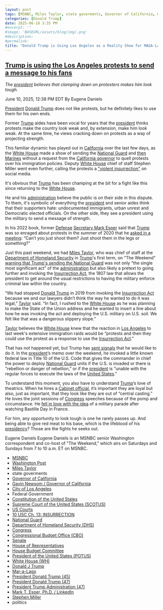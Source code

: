 ```yaml
---
layout: post
tags: [MSNBC, Miles Taylor, state goverments, Governor of California, Gavin Newsom / Governor of California, City of Los Angeles, Federal Government, Constitution of the United States, Supreme Court of the United States (SCOTUS), US Courts, 10 USC Ch. 13 –  INSURRECTION, National Guard, Department of Homeland Security (DHS), Congress, Congressional Budget Office (CBO), Senate, House of Representatives, House Budget Committee, President of the United States (POTUS), White House (WH), Donald J Trump, Mar-a-Lago, President Donald Trump (45), President Donald Trump (47), President Trump Administration (47), Mark T. Esper Ph.D. / LinkedIn, Stephen Miller, politics]
categories: [Donald Trump]
date: 2025-06-10 3:35 PM
#excerpt: ''
#image: 'BASEURL/assets/blog/img/.png'
#description:
#permalink:
title: "Donald Trump is Using Los Angeles as a Reality Show for MAGA-Landia Residents"
---
```



## [Trump is using the Los Angeles protests to send a message to his fans](https://www.msnbc.com/opinion/msnbc-opinion/trump-los-angeles-immigration-crackdown-project-47-rcna211879)

*The [president](https://www.whitehouse.gov/) believes that clamping down on protesters makes him look tough.*

June 10, 2025, 12:38 PM EDT
By Eugene Daniels

[President](https://www.whitehouse.gov/) [Donald Trump](https://www.donaldjtrump.com/) does not like protests, but he definitely likes to use them for his own ends.

Former [Trump](https://www.donaldjtrump.com/) aides have been vocal for years that the [president](https://www.whitehouse.gov/) thinks protests make the country look weak and, by extension, make him look weak. At the same time, he views cracking down on protests as a way of projecting strength.

This familiar dynamic has played out in [California](https://www.ca.gov/) over the last few days, as the [White House](https://www.whitehouse.gov/) made a show of sending the [National Guard](https://www.msnbc.com/morning-joe/watch/california-ag-sues-trump-over-unlawful-national-guard-order-241240645933) and [then Marines](https://www.msnbc.com/rachel-maddow-show/maddowblog/marines-deploy-los-angeles-californias-newsom-says-red-line-crossed-rcna211998) without a request from the [California governor](https://www.gov.ca.gov/) to quell protests over his immigration policies. Deputy [White House](https://www.whitehouse.gov/) chief of staff Stephen Miller went even further, calling the protests a ["violent insurrection"](https://x.com/StephenM/status/1931487633957601786) on social media.

It's obvious that [Trump](https://www.donaldjtrump.com/) has been champing at the bit for a fight like this since returning to the [White House](https://www.whitehouse.gov/).

He and his [administration](https://www.whitehouse.gov/administration/) believe the public is on their side in this dispute. To them, it's symbolic of everything the [president](https://www.whitehouse.gov/) and senior aides think that their supporters hate: undocumented immigrants, urban unrest and Democratic elected officials. On the other side, they see a president using the military to send a message of strength.

In his 2022 book, former [Defense](https://www.defense.gov/) [Secretary Mark Esper](https://www.linkedin.com/in/mark-t-esper-ph-d-11b4671/) said that [Trump](https://www.donaldjtrump.com/) was so enraged about protests in the summer of 2020 that he [asked in a meeting](https://www.msnbc.com/opinion/msnbc-opinion/mark-esper-s-book-says-he-thwarted-trump-s-hope-n1295062): “Can’t you just shoot them? Just shoot them in the legs or something?”

Just this past weekend, we had [Miles Taylor](https://www.linkedin.com/in/miles-taylor-65707671/), who was chief of staff at the [Department of Homeland Security](https://www.dhs.gov/) in [Trump](https://www.donaldjtrump.com/)'s first term, on "The Weekend" [warning that Trump's sending the National Guard](https://www.msnbc.com/the-weekend/watch/-this-is-the-one-that-people-like-me-were-warning-about-miles-taylor-reacts-to-trump-s-deployment-of-national-guard-241132613783) was not only “the single most significant act” of the [administration](https://www.whitehouse.gov/administration/) but also likely a pretext to going further and invoking the [Insurrection Act](https://uscode.house.gov/view.xhtml?path=/prelim@title10/subtitleA/part1/chapter13&edition=prelim), the 1807 law that allows the president to get around the usual restrictions to having the military enforce criminal law within the country.

“We had stopped [Donald Trump](https://www.donaldjtrump.com/) in 2019 from invoking the [Insurrection Act](https://uscode.house.gov/view.xhtml?path=/prelim@title10/subtitleA/part1/chapter13&edition=prelim) because we and our lawyers didn’t think the way he wanted to do it was legal,” [Taylor](https://www.linkedin.com/in/miles-taylor-65707671/) said. “In fact, I rushed to the [White House](https://www.whitehouse.gov/) as he was planning to make the State of the Union address and he wanted to insert a line about how he was invoking the act and deploying the U.S. military on U.S. soil. We felt like that was a dangerous slippery slope.”

[Taylor](https://www.linkedin.com/in/miles-taylor-65707671/) believes the [White House](https://www.whitehouse.gov/) knew that the reaction in [Los Angeles](https://lacity.gov/) to last week's extensive immigration raids would be “protests and then they could use the protest as a response to use the [Insurrection Act](https://uscode.house.gov/view.xhtml?path=/prelim@title10/subtitleA/part1/chapter13&edition=prelim).”

That has not happened yet, but Trump has [sent signals](https://www.msnbc.com/opinion/msnbc-opinion/trump-los-angeles-protests-insurrection-national-guard-rcna211855) that he would like to do it. In the [president](https://www.whitehouse.gov/)’s memo over the weekend, he invoked a little known federal law in Title 10 of the U.S. Code that gives the commander in chief the power to deploy [National Guard](https://www.nationalguard.mil/) units if the U.S. is invaded or there is “rebellion or danger of rebellion,” or if the [president](https://www.whitehouse.gov/) is “unable with the regular forces to execute the laws of the [United States](https://uscode.house.gov/view.xhtml?path=/prelim@title10/subtitleA/part1/chapter13&edition=prelim).”

To understand this moment, you also have to understand [Trump](https://www.donaldjtrump.com/)’s love of theatrics. When he hires a [Cabinet official](https://www.whitehouse.gov/administration/the-cabinet/), it’s important they are loyal but also, just as important, that they look like they are out of “central casting.” He loves the joint sessions of [Congress](https://www.congress.gov/) speeches because of the pomp and circumstance. He [fell in love with the idea](https://www.washingtonpost.com/politics/2025/06/07/army-parade-dc-trump-birthday/) of a military parade after watching Bastille Day in France.

For him, any opportunity to look tough is one he rarely passes up. And being able to give red meat to his base, which is the lifeblood of his [presidency](https://www.whitehouse.gov/)? Those are the fights he seeks out.

Eugene Daniels
Eugene Daniels is an MSNBC senior Washington correspondent and co-host of "The Weekend," which airs on Saturdays and Sundays from 7 to 10 a.m. ET on MSNBC.

- [MSNBC](https://www.msnbc.com/)
- [Washington Post](https://www.washingtonpost.com/)
- [Miles Taylor](https://www.linkedin.com/in/miles-taylor-65707671/)
- state goverments
- [Governor of California](https://www.gov.ca.gov/)
- [Gavin Newsom / Governor of California](https://www.gov.ca.gov/about/)
- [City of Los Angeles](https://lacity.gov/)
- Federal Government 
- [Constitution of the United States](https://constitution.congress.gov/)
- [Supreme Court of the United States (SCOTUS)](https://www.supremecourt.gov/)
- [US Courts](https://www.uscourts.gov/)
- [10 USC Ch. 13: INSURRECTION](https://uscode.house.gov/view.xhtml?path=/prelim@title10/subtitleA/part1/chapter13&edition=prelim)
- [National Guard](https://www.nationalguard.mil/)
- [Department of Homeland Security (DHS)](https://www.dhs.gov/)
- [Congress](https://www.congress.gov/)
- [Congressional Budget Office (CBO)](https://www.cbo.gov/)
- [Senate](https://www.senate.gov/)
- [House of Representatives](https://www.house.gov/)
- [House Budget Committee ](https://budget.house.gov/)
- [President of the United States (POTUS)](https://www.whitehouse.gov/)
- [White House (WH)](https://www.whitehouse.gov/)
- [Donald J Trump](https://www.donaldjtrump.com/)
- [Mar-a-Lago](https://www.maralagoclub.com/)
- [President Donald Trump (45)](https://trumpwhitehouse.archives.gov/)
- [President Donald Trump (47)](https://www.whitehouse.gov/administration/donald-j-trump/)
- [President Trump Administration (47)](https://www.whitehouse.gov/administration/)
- [Mark T. Esper, Ph.D. / LinkedIn](https://www.linkedin.com/in/mark-t-esper-ph-d-11b4671/)
- [Stephen Miller](https://x.com/StephenM/)
- politics 
